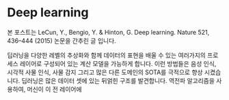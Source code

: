 # Deep learning
본 포스트는 LeCun, Y., Bengio, Y. & Hinton, G. Deep learning. Nature 521, 436–444 (2015) 논문을 간추린 글 입니다.

딥러닝을 다양한 레벨의 추상화와 함께 데이터의 표현을 배울 수 있는 여러가지의 프로세스 레이어로 구성되어 있는 계산 모델을 가능하게 합니다. 이런 방법들은 음성 인식, 시각적 사물 인식, 사물 감지 그리고 많은 다른 도메인의 SOTA를 극적으로 향상 시켰습니다. 딥러닝은 많은 데이터 셋에 있는 뒤얽힌 구조를 발견합니다. 역전파 알고리즘을 사용하여, 머신이 이 전 레이어에

<!--stackedit_data:
eyJoaXN0b3J5IjpbMTQ3NjM4NzIzMSwxMzM4NDE2MTgwLC0xMj
Q1NzAxNjQxXX0=
-->